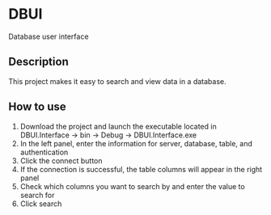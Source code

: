 # DBUI
Database user interface

<h2>Description</h2>
This project makes it easy to search and view data in a database.

<h2>How to use</h2>
<ol>
<li>Download the project and launch the executable located in DBUI.Interface -> bin -> Debug -> DBUI.Interface.exe</li>
<li>In the left panel, enter the information for server, database, table, and authentication</li>
<li>Click the connect button</li>
<li>If the connection is successful, the table columns will appear in the right panel</li>
<li>Check which columns you want to search by and enter the value to search for</li>
<li>Click search</li>
</ol>